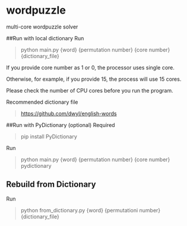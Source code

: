 # wordpuzzle
multi-core wordpuzzle solver



##Run with local dictionary
Run
>python main.py {word} {permutation number} {core number} {dictionary_file}

 If you provide core number as 1 or 0, the processor uses single core.

 Otherwise, for example, if you provide 15, the process will use 15 cores.

 Please check the number of CPU cores before you run the program.

 Recommended dictionary file
 >https://github.com/dwyl/english-words


##Run with PyDictionary (optional)
Required
> pip install PyDictionary


Run
>python main.py {word} {permutation number} {core number} pydictionary


## Rebuild from Dictionary
Run
>python from_dictionary.py {word} {permutationi number} {dictionary_file}
